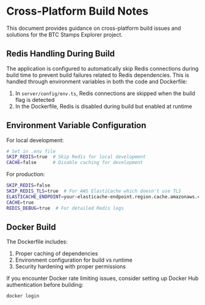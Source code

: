 # Cross-Platform Build Notes

This document provides guidance on cross-platform build issues and solutions for the BTC Stamps Explorer project.

## Redis Handling During Build

The application is configured to automatically skip Redis connections during build time to prevent build failures related to Redis dependencies. This is handled through environment variables in both the code and Dockerfile:

1. In `server/config/env.ts`, Redis connections are skipped when the build flag is detected
2. In the Dockerfile, Redis is disabled during build but enabled at runtime

## Environment Variable Configuration

For local development:
```bash
# Set in .env file
SKIP_REDIS=true  # Skip Redis for local development
CACHE=false      # Disable caching for development
```

For production:
```bash
SKIP_REDIS=false
SKIP_REDIS_TLS=true  # For AWS ElastiCache which doesn't use TLS
ELASTICACHE_ENDPOINT=your-elasticache-endpoint.region.cache.amazonaws.com
CACHE=true
REDIS_DEBUG=true  # For detailed Redis logs
```

## Docker Build

The Dockerfile includes:
1. Proper caching of dependencies
2. Environment configuration for build vs runtime
3. Security hardening with proper permissions

If you encounter Docker rate limiting issues, consider setting up Docker Hub authentication before building:
```bash
docker login
```
